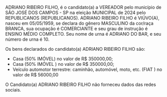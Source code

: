 ADRIANO RIBEIRO FILHO, é o candidato(a) a VEREADOR pelo município de SÃO JOSÉ DOS CAMPOS - SP na eleição MUNICIPAL de 2024 pelo REPUBLICANOS (REPUBLICANOS). ADRIANO RIBEIRO FILHO é VIÚVO(A), nasceu em 05/05/1959, se declara do gênero MASCULINO da cor/raça BRANCA, sua ocupação é COMERCIANTE e seu grau de instrução é ENSINO MÉDIO COMPLETO. Seu nome de urna é ADRIANO DO BAR, e seu número de urna é 10.

Os bens declarados do candidato(a) ADRIANO RIBEIRO FILHO são: 
- Casa (50% IMÓVEL) no valor de R$ 350000,00;
- Casa (50% IMÓVEL ) no valor de R$ 350000,00;
- Veículo automotor terrestre: caminhão, automóvel, moto, etc. (FIAT ) no valor de R$ 56000,00

O Candidato(a) ADRIANO RIBEIRO FILHO não forneceu dados das redes sociais.